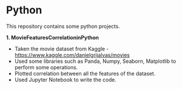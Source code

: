 # Python
This repository contains some python projects.

**1. MovieFeaturesCorrelationinPython**
- Taken the movie dataset from Kaggle - https://www.kaggle.com/danielgrijalvas/movies
- Used some libraries such as Panda, Numpy, Seaborn, Matplotlib to perform some operations.
- Plotted correlation between all the features of the dataset.
- Used Jupyter Notebook to write the code.
